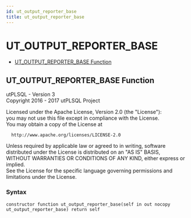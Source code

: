 ```yaml
---
id: ut_output_reporter_base
title: ut_output_reporter_base
---
```


# UT_OUTPUT_REPORTER_BASE






- [UT_OUTPUT_REPORTER_BASE Function](#ut_output_reporter_base)












 
## UT_OUTPUT_REPORTER_BASE Function<a name="ut_output_reporter_base"></a>


<p>
<p>utPLSQL - Version 3<br />  Copyright 2016 - 2017 utPLSQL Project</p><p>  Licensed under the Apache License, Version 2.0 (the &quot;License&quot;):<br />  you may not use this file except in compliance with the License.<br />  You may obtain a copy of the License at</p><pre><code>  http://www.apache.org/licenses/LICENSE-2.0</code></pre><p>  Unless required by applicable law or agreed to in writing, software<br />  distributed under the License is distributed on an &quot;AS IS&quot; BASIS,<br />  WITHOUT WARRANTIES OR CONDITIONS OF ANY KIND, either express or implied.<br />  See the License for the specific language governing permissions and<br />  limitations under the License.</p>
</p>

### Syntax
```plsql
constructor function ut_output_reporter_base(self in out nocopy ut_output_reporter_base) return self
```

 





 
